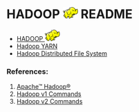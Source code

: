 HADOOP <img src="../hadoop/elephant_rgb.jpg" width="35" /> README
==========================

- [HADOOP <img src="../hadoop/elephant_rgb.jpg" width="35" /> ](../hadoop/hadoop.md)
- [Hadoop YARN](../hadoop/yarn.md)
- [Hadoop Distributed File System](../hadoop/HDFS.md)


### References:
1. [Apache™ Hadoop®](http://hadoop.apache.org/)
2. [Hadoop v1 Commands](hdfs_v1_commands.md)
3. [Hadoop v2 Commands](hdfs_v2_commands.md)
